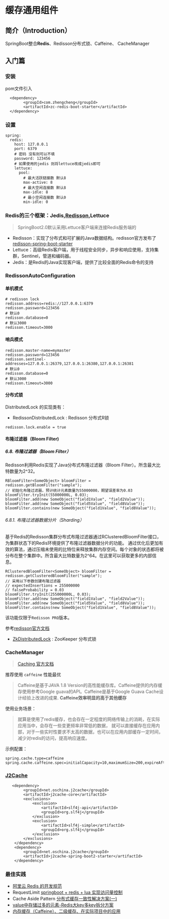 # 缓存通用组件

## **简介**（Introduction）

SpringBoot整合**Redis**、Redisson分布式锁、Caffeine、 CacheManager

## **入门篇**

### **安装**

pom文件引入

```
  <dependency>
        <groupId>com.zhengcheng</groupId>
        <artifactId>zc-redis-boot-starter</artifactId>
  </dependency>
```

### **设置**

```
spring:
  redis:
    host: 127.0.0.1
    port: 6379
    # 密码 没有则可以不填
    password: 123456
    # 如果使用的jedis 则将lettuce改成jedis即可
    lettuce:
      pool:
        # 最大活跃链接数 默认8
        max-active: 8
        # 最大空闲连接数 默认8
        max-idle: 8
        # 最小空闲连接数 默认0
        min-idle: 0
```

### Redis的三个框架：Jedis,[Redisson](https://github.com/redisson/redisson/wiki/%E7%9B%AE%E5%BD%95),Lettuce

> SpringBoot2.0默认采用Lettuce客户端来连接Redis服务端的

- Redisson：实现了分布式和可扩展的Java数据结构。redisson官方发布了[redisson-spring-boot-starter](https://github.com/redisson/redisson/tree/master/redisson-spring-boot-starter#spring-boot-starter)
- Lettuce：高级Redis客户端，用于线程安全同步，异步和响应使用，支持集群，Sentinel，管道和编码器。
- Jedis：是Redis的Java实现客户端，提供了比较全面的Redis命令的支持

### RedissonAutoConfiguration

#### 单机模式

```
# redisson lock
redisson.address=redis://127.0.0.1:6379
redisson.password=123456
# 默认0
redisson.database=0 
# 默认3000
redisson.timeout=3000
```

#### 哨兵模式

```
redisson.master-name=mymaster
redisson.password=123456
redisson.sentinel-addresses=127.0.0.1:26379,127.0.0.1:26380,127.0.0.1:26381
# 默认0
redisson.database=0 
# 默认3000
redisson.timeout=3000
```

#### 分布式锁 

DistributedLock 的实现类有：
- RedissonDistributedLock : Redisson 分布式R锁
```
redisson.lock.enable = true
```

#### 布隆过滤器（Bloom Filter)

##### 6.8. 布隆过滤器（Bloom Filter）
Redisson利用Redis实现了Java分布式布隆过滤器（Bloom Filter）。所含最大比特数量为2^32。


```
RBloomFilter<SomeObject> bloomFilter = redisson.getBloomFilter("sample");
// 初始化布隆过滤器，预计统计元素数量为55000000，期望误差率为0.03
bloomFilter.tryInit(55000000L, 0.03);
bloomFilter.add(new SomeObject("field1Value", "field2Value"));
bloomFilter.add(new SomeObject("field5Value", "field8Value"));
bloomFilter.contains(new SomeObject("field1Value", "field8Value"));
```

###### 6.8.1. 布隆过滤器数据分片（Sharding）
基于Redis的Redisson集群分布式布隆过滤器通过RClusteredBloomFilter接口，为集群状态下的Redis环境提供了布隆过滤器数据分片的功能。 通过优化后更加有效的算法，通过压缩未使用的比特位来释放集群内存空间。每个对象的状态都将被分布在整个集群中。所含最大比特数量为2^64。在这里可以获取更多的内部信息。


```
RClusteredBloomFilter<SomeObject> bloomFilter = redisson.getClusteredBloomFilter("sample");
// 采用以下参数创建布隆过滤器
// expectedInsertions = 255000000
// falseProbability = 0.03
bloomFilter.tryInit(255000000L, 0.03);
bloomFilter.add(new SomeObject("field1Value", "field2Value"));
bloomFilter.add(new SomeObject("field5Value", "field8Value"));
bloomFilter.contains(new SomeObject("field1Value", "field8Value"));
```

该功能仅限于`Redisson PRO`版本。


参考[redisson官方文档](https://github.com/redisson/redisson/wiki/6.-%E5%88%86%E5%B8%83%E5%BC%8F%E5%AF%B9%E8%B1%A1#68-%E5%B8%83%E9%9A%86%E8%BF%87%E6%BB%A4%E5%99%A8bloom-filter)


- [ZkDistributedLock](https://gitee.com/zhangquansheng/zhengcheng-parent/tree/master/zc-zk-spring-boot-starter#%E5%88%86%E5%B8%83%E5%BC%8F%E9%94%81-zkdistributedlock) : ZooKeeper 分布式锁


### CacheManager

> [Caching 官方文档](https://docs.spring.io/spring-boot/docs/current/reference/html/spring-boot-features.html#boot-features-caching)

推荐使用 `caffeine` 性能最优
> Caffeine是基于JAVA 1.8 Version的高性能缓存库。Caffeine提供的内存缓存使用参考Google guava的API。Caffeine是基于Google Guava Cache设计经验上改进的成果.
> **Caffeine效率明显的高于其他缓存**


使用业务场景：
> 就算是使用了redis缓存，也会存在一定程度的网络传输上的消耗，在实际应用当中，会存在一些变更频率非常低的数据，
> 就可以直接缓存在应用内部，对于一些实时性要求不太高的数据，也可以在应用内部缓存一定时间，减少对redis的访问，提高响应速度。


示例配置：  
```
spring.cache.type=caffeine
spring.cache.caffeine.spec=initialCapacity=10,maximumSize=200,expireAfterWrite=3s
```

### [J2Cache](https://gitee.com/ld/J2Cache)
```
   <dependency>
        <groupId>net.oschina.j2cache</groupId>
        <artifactId>j2cache-core</artifactId>
        <exclusions>
            <exclusion>
                <artifactId>slf4j-api</artifactId>
                <groupId>org.slf4j</groupId>
            </exclusion>
            <exclusion>
                <artifactId>slf4j-simple</artifactId>
                <groupId>org.slf4j</groupId>
            </exclusion>
        </exclusions>
    </dependency>
    <dependency>
        <groupId>net.oschina.j2cache</groupId>
        <artifactId>j2cache-spring-boot2-starter</artifactId>
    </dependency>
```

### 最佳实践

- [阿里云 Redis 的开发规范](https://www.infoq.cn/article/K7dB5AFKI9mr5Ugbs_px)
- RequestLimit [springboot + redis + lua 实现访问量控制](https://note.youdao.com/ynoteshare1/index.html?id=7e651aa1410422934aeb92ad1ca2814c&type=note)
- Cache Aside Pattern [分布式缓存一致性解决方案(一)](https://note.youdao.com/ynoteshare1/index.html?id=9d61ce30418981ecd838a38d1d839de9&type=note)
- [value中存储过多的元素-Redis大key多key拆分方案](https://note.youdao.com/ynoteshare1/index.html?id=baed5c72e7e1752e11975523a4be2e74&type=note)
- [内存缓存（Caffeine）、二级缓存、在实际项目中的应用](https://note.youdao.com/ynoteshare1/index.html?id=1d514d6554d2b1519284df0a01f02bdc&type=note)